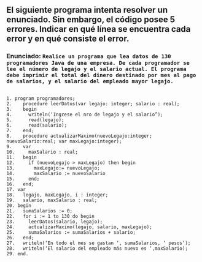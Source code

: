 ## El siguiente programa intenta resolver un enunciado. Sin embargo, el código posee 5 errores. Indicar en qué línea se encuentra cada error y en qué consiste el error.
### Enunciado: `Realice un programa que lea datos de 130 programadores Java de una empresa. De cada programador se lee el número de legajo y el salario actual. El programa debe imprimir el total del dinero destinado por mes al pago de salarios, y el salario del empleado mayor legajo.`
##
```
1. program programadores;
2.    procedure leerDatos(var legajo: integer; salario : real);
3.    begin
4.      writeln(‘Ingrese el nro de legajo y el salario”);
5.      read(legajo);
6.      read(salario);
7.    end;
8.    procedure actualizarMaximo(nuevoLegajo:integer; nuevoSalario:real; var maxLegajo:integer);
9.    var
10.     maxSalario : real;
11.   begin
12.     if (nuevoLegajo > maxLegajo) then begin
13.       maxLegajo:= nuevoLegajo;
14.       maxSalario := nuevoSalario
15.     end;
16.   end;
17. var
18.   legajo, maxLegajo, i : integer;
19.   salario, maxSalario : real;
20. begin
21.   sumaSalarios := 0;
22.   for i := 1 to 130 do begin
23.     leerDatos(salario, legajo);
24.     actualizarMaximo(legajo, salario, maxLegajo);
25.     sumaSalarios := sumaSalarios + salario;
26.   end;
27.   writeln(‘En todo el mes se gastan ‘, sumaSalarios, ‘ pesos’);
28.   writeln(‘El salario del empleado más nuevo es ‘,maxSalario);
29. end.
```
